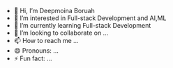 - 👋 Hi, I’m Deepmoina Boruah
- 👀 I’m interested in Full-stack Development and AI,ML
- 🌱 I’m currently learning Full-stack Development
- 💞️ I’m looking to collaborate on ...
- 📫 How to reach me ...
- 😄 Pronouns: ...
- ⚡ Fun fact: ...

<!---
deepmoina2005/deepmoina2005 is a ✨ special ✨ repository because its `README.md` (this file) appears on your GitHub profile.
You can click the Preview link to take a look at your changes.
--->
